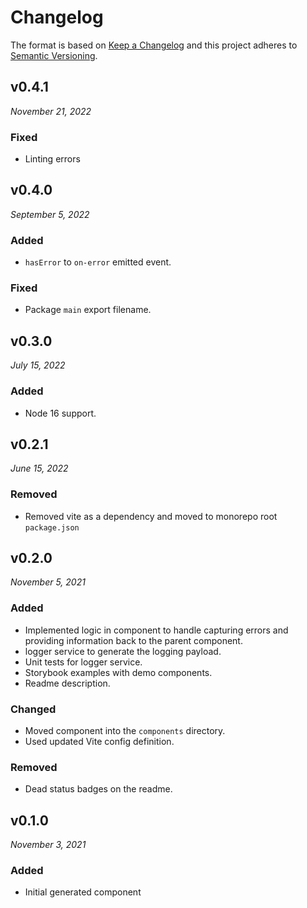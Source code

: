 # Changelog

The format is based on [Keep a Changelog](http://keepachangelog.com/en/1.0.0/)
and this project adheres to [Semantic Versioning](http://semver.org/spec/v2.0.0.html).


v0.4.1
------------------------------
*November 21, 2022*

### Fixed
- Linting errors


v0.4.0
------------------------------
*September 5, 2022*

### Added
- `hasError` to `on-error` emitted event.

### Fixed
- Package `main` export filename.


v0.3.0
------------------------------
*July 15, 2022*

### Added
- Node 16 support.


v0.2.1
------------------------------
*June 15, 2022*

### Removed
- Removed vite as a dependency and moved to monorepo root `package.json`


v0.2.0
------------------------------
*November 5, 2021*

### Added
- Implemented logic in component to handle capturing errors and providing information back to the parent component.
- logger service to generate the logging payload.
- Unit tests for logger service.
- Storybook examples with demo components.
- Readme description.

### Changed
- Moved component into the `components` directory.
- Used updated Vite config definition.

### Removed
- Dead status badges on the readme.


v0.1.0
------------------------------
*November 3, 2021*

### Added
- Initial generated component
